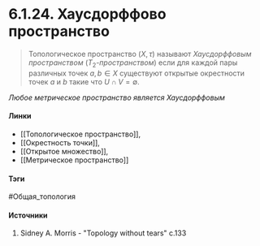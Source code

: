 # 6.1.24. Хаусдорффово пространство
>Топологическое пространство $(X,\tau)$ называют *Хаусдорффовым пространством* ($T_{2}$-*пространством*) если для каждой пары различных точек $a,b\in X$ существуют открытые окрестности точек $a$ и $b$ такие что $U\cap V=\emptyset$. 

*Любое метрическое пространство является Хаусдорффовым*
#### Линки
- [[Топологическое пространство]],
- [[Окрестность точки]],
- [[Открытое множество]],
- [[Метрическое пространство]]
#### Тэги
 #Общая_топология 
#### Источники
1. Sidney A. Morris - "Topology without tears" c.133